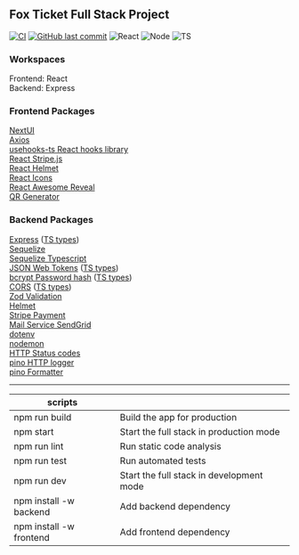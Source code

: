 ## Fox Ticket Full Stack Project

[![CI](https://github.com/attila-huszar/fox-ticket-react/actions/workflows/ci.yml/badge.svg)](https://github.com/attila-huszar/fox-ticket-react/actions/workflows/ci.yml)
[![GitHub last commit](https://img.shields.io/github/last-commit/attila-huszar/fox-component-test)](https://github.com/attila-huszar/fox-component-test/commits/master)
![React](https://badges.aleen42.com/src/react.svg)
![Node](https://badges.aleen42.com/src/node.svg)
![TS](https://badges.aleen42.com/src/typescript.svg)

### Workspaces

Frontend: React  
Backend: Express

### Frontend Packages

[NextUI](https://nextui.org/docs/guide/getting-started)  
[Axios](https://www.npmjs.com/package/axios)  
[usehooks-ts React hooks library](https://usehooks-ts.com/)  
[React Stripe.js](https://stripe.com/docs/stripe-js/react)  
[React Helmet](https://www.npmjs.com/package/react-helmet-async)  
[React Icons](https://react-icons.github.io/react-icons)  
[React Awesome Reveal](https://react-awesome-reveal.morello.dev/)  
[QR Generator](https://www.npmjs.com/package/react-qr-code)

### Backend Packages

[Express](https://www.npmjs.com/package/express) ([TS types](https://www.npmjs.com/package/@types/express))  
[Sequelize](https://www.npmjs.com/package/sequelize)  
[Sequelize Typescript](https://www.npmjs.com/package/sequelize-typescript)  
[JSON Web Tokens](https://www.npmjs.com/package/jsonwebtoken) ([TS types](https://www.npmjs.com/package/@types/jsonwebtoken))  
[bcrypt Password hash](https://www.npmjs.com/package/bcrypt) ([TS types](https://www.npmjs.com/package/@types/bcrypt))  
[CORS](https://www.npmjs.com/package/cors) ([TS types](https://www.npmjs.com/package/@types/cors))  
[Zod Validation](https://www.npmjs.com/package/zod)  
[Helmet](https://www.npmjs.com/package/helmet)  
[Stripe Payment](https://www.npmjs.com/package/stripe)  
[Mail Service SendGrid](https://www.npmjs.com/package/@sendgrid/mail)  
[dotenv](https://www.npmjs.com/package/dotenv)  
[nodemon](https://www.npmjs.com/package/nodemon)  
[HTTP Status codes](https://www.npmjs.com/package/http-status)  
[pino HTTP logger](https://www.npmjs.com/package/pino-http)  
[pino Formatter](https://www.npmjs.com/package/pino-pretty)

---

| **scripts**                   |                                          |
| ----------------------------- | ---------------------------------------- |
| npm run build                 | Build the app for production             |
| npm start                     | Start the full stack in production mode  |
| npm run lint                  | Run static code analysis                 |
| npm run test                  | Run automated tests                      |
| npm run dev                   | Start the full stack in development mode |
| npm install <pkg> -w backend  | Add backend dependency                   |
| npm install <pkg> -w frontend | Add frontend dependency                  |
